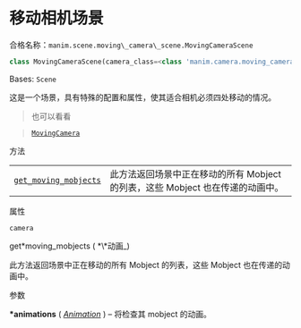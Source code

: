 # 移动相机场景

合格名称：`manim.scene.moving\_camera\_scene.MovingCameraScene`

```py
class MovingCameraScene(camera_class=<class 'manim.camera.moving_camera.MovingCamera'>, **kwargs)
```

Bases: `Scene`

这是一个场景，具有特殊的配置和属性，使其适合相机必须四处移动的情况。

> 也可以看看

> [`MovingCamera`]()


方法

|||
|-|-|
[`get_moving_mobjects`]()|此方法返回场景中正在移动的所有 Mobject 的列表，这些 Mobject 也在传递的动画中。


属性

`camera`

get*moving_mobjects ( *\\*动画\_)

此方法返回场景中正在移动的所有 Mobject 的列表，这些 Mobject 也在传递的动画中。

参数

**\*animations** ( [_Animation_]() ) – 将检查其 mobject 的动画。
